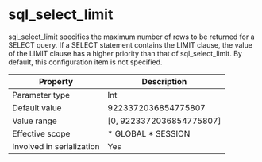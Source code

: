 sql_select_limit 
=====================================

sql_select_limit specifies the maximum number of rows to be returned for a SELECT query. If a SELECT statement contains the LIMIT clause, the value of the LIMIT clause has a higher priority than that of sql_select_limit. By default, this configuration item is not specified. 


|       **Property**        |                                              **Description**                                               |
|---------------------------|------------------------------------------------------------------------------------------------------------|
| Parameter type            | Int                                                                                                        |
| Default value             | 9223372036854775807                                                                                        |
| Value range               | \[0, 9223372036854775807\]                                                                                 |
| Effective scope           | * GLOBAL   * SESSION    |
| Involved in serialization | Yes                                                                                                        |



